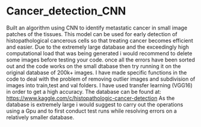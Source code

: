 # Cancer_detection_CNN
Built an algorithm using CNN to identify metastatic cancer in small image patches of the tissues.  This model can be used for early detection of histopathological cancerous cells so that treating cancer becomes efficient and easier. Due to the extremely large database and the exceedingly high computational load that was being generated i would recommend to delete some images before testing your code. once all the errors have been sorted out and the code works on the small dtabase then try running it on the original database of 200k+ images. I have made specific functions in the code to deal with the problem of removing outlier images and subdivision of images into train,test and val folders. I have used transfer learning (VGG16) in order to get a high accuracy. The database can be found at: https://www.kaggle.com/c/histopathologic-cancer-detection
As the database is extremely large i would suggest to carry out the operations using a Gpu and to first conduct test runs while resolving errors on a relatively smaller database. 
